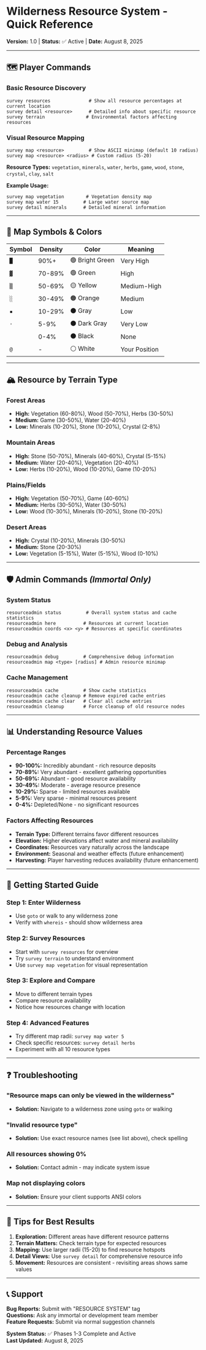 # Wilderness Resource System - Quick Reference

**Version:** 1.0 | **Status:** ✅ Active | **Date:** August 8, 2025

---

## 🗺️ **Player Commands**

### **Basic Resource Discovery**
```
survey resources              # Show all resource percentages at current location
survey detail <resource>      # Detailed info about specific resource
survey terrain               # Environmental factors affecting resources
```

### **Visual Resource Mapping**
```
survey map <resource>         # Show ASCII minimap (default 10 radius)
survey map <resource> <radius> # Custom radius (5-20)
```

**Resource Types:** `vegetation`, `minerals`, `water`, `herbs`, `game`, `wood`, `stone`, `crystal`, `clay`, `salt`

**Example Usage:**
```
survey map vegetation        # Vegetation density map
survey map water 15         # Large water source map  
survey detail minerals      # Detailed mineral information
```

---

## 🎨 **Map Symbols & Colors**

| Symbol | Density | Color | Meaning |
|--------|---------|-------|---------|
| `█` | 90%+ | 🟢 Bright Green | Very High |
| `▓` | 70-89% | 🟢 Green | High |
| `▒` | 50-69% | 🟡 Yellow | Medium-High |
| `░` | 30-49% | 🟠 Orange | Medium |
| `▪` | 10-29% | ⚫ Gray | Low |
| `·` | 5-9% | ⚫ Dark Gray | Very Low |
| ` ` | 0-4% | ⚫ Black | None |
| `@` | - | ⚪ White | Your Position |

---

## 🏔️ **Resource by Terrain Type**

### **Forest Areas**
- **High:** Vegetation (60-80%), Wood (50-70%), Herbs (30-50%)
- **Medium:** Game (30-50%), Water (20-40%)
- **Low:** Minerals (10-20%), Stone (10-20%), Crystal (2-8%)

### **Mountain Areas**  
- **High:** Stone (50-70%), Minerals (40-60%), Crystal (5-15%)
- **Medium:** Water (20-40%), Vegetation (20-40%)
- **Low:** Herbs (10-20%), Wood (10-20%), Game (10-20%)

### **Plains/Fields**
- **High:** Vegetation (50-70%), Game (40-60%)  
- **Medium:** Herbs (30-50%), Water (30-50%)
- **Low:** Wood (10-30%), Minerals (10-20%), Stone (10-20%)

### **Desert Areas**
- **High:** Crystal (10-20%), Minerals (30-50%)
- **Medium:** Stone (20-30%)
- **Low:** Vegetation (5-15%), Water (5-15%), Wood (0-10%)

---

## 🛡️ **Admin Commands** *(Immortal Only)*

### **System Status**
```
resourceadmin status         # Overall system status and cache statistics
resourceadmin here          # Resources at current location
resourceadmin coords <x> <y> # Resources at specific coordinates
```

### **Debug and Analysis**
```
resourceadmin debug         # Comprehensive debug information
resourceadmin map <type> [radius] # Admin resource minimap
```

### **Cache Management**
```
resourceadmin cache         # Show cache statistics
resourceadmin cache cleanup # Remove expired cache entries
resourceadmin cache clear   # Clear all cache entries
resourceadmin cleanup       # Force cleanup of old resource nodes
```

---

## 📊 **Understanding Resource Values**

### **Percentage Ranges**
- **90-100%:** Incredibly abundant - rich resource deposits
- **70-89%:** Very abundant - excellent gathering opportunities  
- **50-69%:** Abundant - good resource availability
- **30-49%:** Moderate - average resource presence
- **10-29%:** Sparse - limited resources available
- **5-9%:** Very sparse - minimal resources present
- **0-4%:** Depleted/None - no significant resources

### **Factors Affecting Resources**
- **Terrain Type:** Different terrains favor different resources
- **Elevation:** Higher elevations affect water and mineral availability
- **Coordinates:** Resources vary naturally across the landscape
- **Environment:** Seasonal and weather effects (future enhancement)
- **Harvesting:** Player harvesting reduces availability (future enhancement)

---

## 🧭 **Getting Started Guide**

### **Step 1: Enter Wilderness**
- Use `goto` or walk to any wilderness zone
- Verify with `whereis` - should show wilderness area

### **Step 2: Survey Resources**
- Start with `survey resources` for overview
- Try `survey terrain` to understand environment
- Use `survey map vegetation` for visual representation

### **Step 3: Explore and Compare**
- Move to different terrain types
- Compare resource availability
- Notice how resources change with location

### **Step 4: Advanced Features**
- Try different map radii: `survey map water 5`
- Check specific resources: `survey detail herbs`
- Experiment with all 10 resource types

---

## ❓ **Troubleshooting**

### **"Resource maps can only be viewed in the wilderness"**
- **Solution:** Navigate to a wilderness zone using `goto` or walking

### **"Invalid resource type"**
- **Solution:** Use exact resource names (see list above), check spelling

### **All resources showing 0%**
- **Solution:** Contact admin - may indicate system issue

### **Map not displaying colors**
- **Solution:** Ensure your client supports ANSI colors

---

## 🎯 **Tips for Best Results**

1. **Exploration:** Different areas have different resource patterns
2. **Terrain Matters:** Check terrain type for expected resources  
3. **Mapping:** Use larger radii (15-20) to find resource hotspots
4. **Detail Views:** Use `survey detail` for comprehensive resource info
5. **Movement:** Resources are consistent - revisiting areas shows same values

---

## 📞 **Support**

**Bug Reports:** Submit with "RESOURCE SYSTEM" tag  
**Questions:** Ask any immortal or development team member  
**Feature Requests:** Submit via normal suggestion channels  

**System Status:** ✅ Phases 1-3 Complete and Active  
**Last Updated:** August 8, 2025
